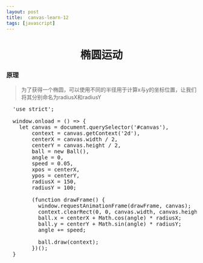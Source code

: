 ```yaml
---
layout: post
title:	canvas-learn-12
tags: [javascript]
---
```


<h1 style="text-align:center;">椭圆运动</h1>

### 原理

> 为了获得一个椭圆，可以使用不同的半径用于计算x与y的坐标位置，让我们将其分别命名为radiusX和radiusY

<pre>
  'use strict';

  window.onload = () => {
    let canvas = document.querySelector('#canvas'),
        context = canvas.getContext('2d'),
        centerX = canvas.width / 2,
        centerY = canvas.height / 2,
        ball = new Ball(),
        angle = 0,
        speed = 0.05,
        xpos = centerX,
        ypos = centerY,
        radiusX = 150,
        radiusY = 100;

        (function drawFrame() {
          window.requestAnimationFrame(drawFrame, canvas);
          context.clearRect(0, 0, canvas.width, canvas.height);
          ball.x = centerX + Math.cos(angle) * radiusX;
          ball.y = centerY + Math.sin(angle) * radiusY;
          angle += speed;

          ball.draw(context);
        })();
  }
</pre>
